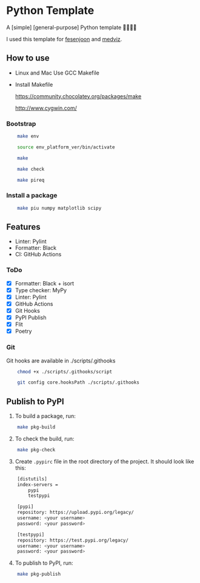 # Python Template

A [simple] [general-purpose] Python template 🐍🚀🎉🦕


I used this template for [fesenjoon](https://pypi.org/project/fesenjoon/) and [medviz](https://pypi.org/project/medviz/).

## How to use

- Linux and Mac
  Use GCC Makefile

- Install Makefile

  https://community.chocolatey.org/packages/make

  http://www.cygwin.com/

### Bootstrap

``` bash
    make env
```

``` bash
    source env_platform_ver/bin/activate
```

``` bash
    make
```

``` bash
    make check
```

``` bash
    make pireq
```

### Install a package

``` bash
    make piu numpy matplotlib scipy
```

## Features

- Linter: Pylint
- Formatter: Black
- CI: GitHub Actions

### ToDo

- [x] Formatter: Black + isort
- [x] Type checker: MyPy
- [x] Linter: Pylint
- [x] GitHub Actions
- [x] Git Hooks
- [x] PyPI Publish
- [x] Flit
- [x] Poetry

### Git

Git hooks are available in ./scripts/.githooks

``` bash
    chmod +x ./scripts/.githooks/script

    git config core.hooksPath ./scripts/.githooks

```


## Publish to PyPI


1. To build a package, run:
``` bash
    make pkg-build
```

2. To check the build, run:
``` bash
    make pkg-check
```

3. Create `.pypirc` file in the root directory of the project. It should look like this:

``` bash
    [distutils]
    index-servers =
        pypi
        testpypi

    [pypi]
    repository: https://upload.pypi.org/legacy/
    username: <your username>
    password: <your password>

    [testpypi]
    repository: https://test.pypi.org/legacy/
    username: <your username>
    password: <your password>
```

4. To publish to PyPI, run:

``` bash
    make pkg-publish
```
